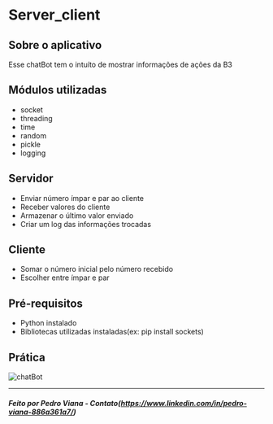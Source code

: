# Server_client
##  Sobre o aplicativo
 Esse chatBot tem o intuíto de mostrar informações de ações da B3

##  Módulos utilizadas
- socket
- threading
- time
- random
- pickle
- logging


##  Servidor
- Enviar número ímpar e par ao cliente
- Receber valores do cliente
- Armazenar o último valor enviado
- Criar um log das informações trocadas 

##  Cliente
- Somar o número inicial pelo número recebido
- Escolher entre ímpar e par

## Pré-requisitos
- Python instalado
- Bibliotecas utilizadas instaladas(ex: pip install sockets)


## Prática

<img alt="chatBot" title="#logo"  src="/vent/chatBot.png">
<hr>

#####  Feito por Pedro Viana - Contato(https://www.linkedin.com/in/pedro-viana-886a361a7/)
